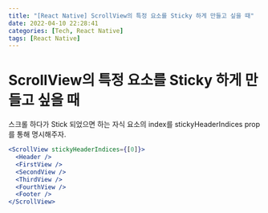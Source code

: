 ```yaml
---
title: "[React Native] ScrollView의 특정 요소를 Sticky 하게 만들고 싶을 때"
date: 2022-04-10 22:28:41
categories: [Tech, React Native]
tags: [React Native]
---
```


# ScrollView의 특정 요소를 Sticky 하게 만들고 싶을 때

스크롤 하다가 Stick 되었으면 하는 자식 요소의 index를 stickyHeaderIndices prop를 통해 명시해주자.

```jsx
<ScrollView stickyHeaderIndices={[0]}>
  <Header />
  <FirstView />
  <SecondView />
  <ThirdView />
  <FourthView />
  <Footer />
</ScrollView>
```
